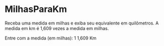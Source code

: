 # MilhasParaKm
 Receba uma medida em milhas e exiba seu equivalente em quilômetros. A medida em km é 1,609 vezes a medida em milhas.
 
 Entre com a medida (em milhas): 1
1,609 Km
